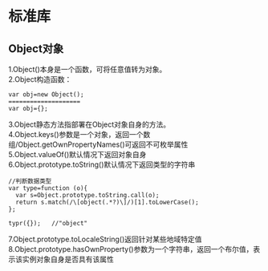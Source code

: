# 标准库
## Object对象
1.Object()本身是一个函数，可将任意值转为对象。  
2.Object构造函数：
```
var obj=new Object();
====================
var obj={};
```
3.Object静态方法指部署在Object对象自身的方法。  
4.Object.keys()参数是一个对象，返回一个数组/Object.getOwnPropertyNames()可返回不可枚举属性  
5.Object.valueOf()默认情况下返回对象自身  
6.Object.prototype.toString()默认情况下返回类型的字符串  
```
//判断数据类型
var type=function (o){
  var s=Object.prototype.toString.call(o);
  return s.match(/\[object(.*?)\]/)[1].toLowerCase();
};

typr({});   //"object"
```
7.Object.prototype.toLocaleString()返回针对某些地域特定值  
8.Object.prototype.hasOwnProperty()参数为一个字符串，返回一个布尔值，表示该实例对象自身是否具有该属性  
